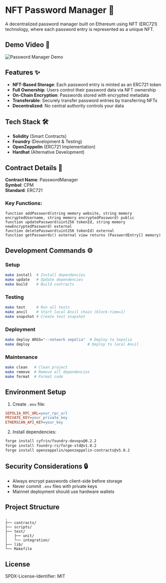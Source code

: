 # NFT Password Manager 🔐

A decentralized password manager built on Ethereum using NFT (ERC721) technology, where each password entry is represented as a unique NFT.

## Demo Video 🎥
![Password Manager Demo](./assets/pmkitwalletdemo.gif)

## Features ✨

- **NFT-Based Storage**: Each password entry is minted as an ERC721 token  
- **Full Ownership**: Users control their password data via NFT ownership  
- **On-Chain Encryption**: Passwords stored with encrypted metadata  
- **Transferable**: Securely transfer password entries by transferring NFTs  
- **Decentralized**: No central authority controls your data  

## Tech Stack 🛠️

- **Solidity** (Smart Contracts)  
- **Foundry** (Development & Testing)  
- **OpenZeppelin** (ERC721 Implementation)  
- **Hardhat** (Alternative Development)  

## Contract Details 📜

**Contract Name**: PasswordManager  
**Symbol**: CPM  
**Standard**: ERC721  

### Key Functions:
```solidity
function addPassword(string memory website, string memory encryptedUsername, string memory encryptedPassword) public
function updatePassword(uint256 tokenId, string memory newEncryptedPassword) external
function deletePassword(uint256 tokenId) external
function getPasswords() external view returns (PasswordEntry[] memory)
```

## Development Commands ⚙️

### Setup
```bash
make install  # Install dependencies
make update   # Update dependencies
make build    # Build contracts
```

### Testing
```bash
make test     # Run all tests
make anvil    # Start local Anvil chain (block-time=1)
make snapshot # Create test snapshot
```

### Deployment
```bash
make deploy ARGS="--network sepolia"  # Deploy to Sepolia
make deploy                          # Deploy to local Anvil
```

### Maintenance
```bash
make clean   # Clean project
make remove  # Remove all dependencies
make format  # Format code
```

## Environment Setup

1. Create `.env` file:
```ini
SEPOLIA_RPC_URL=your_rpc_url
PRIVATE_KEY=your_private_key
ETHERSCAN_API_KEY=your_key
```

2. Install dependencies:
```bash
forge install cyfrin/foundry-devops@0.2.2
forge install foundry-rs/forge-std@v1.8.2
forge install openzeppelin/openzeppelin-contracts@v5.0.2
```

## Security Considerations 🔒

- Always encrypt passwords client-side before storage  
- Never commit `.env` files with private keys  
- Mainnet deployment should use hardware wallets  

## Project Structure
```
.
├── contracts/
├── scripts/
├── test/
│   ├── unit/
│   └── integration/
├── lib/
└── Makefile
```

## License
SPDX-License-Identifier: MIT

